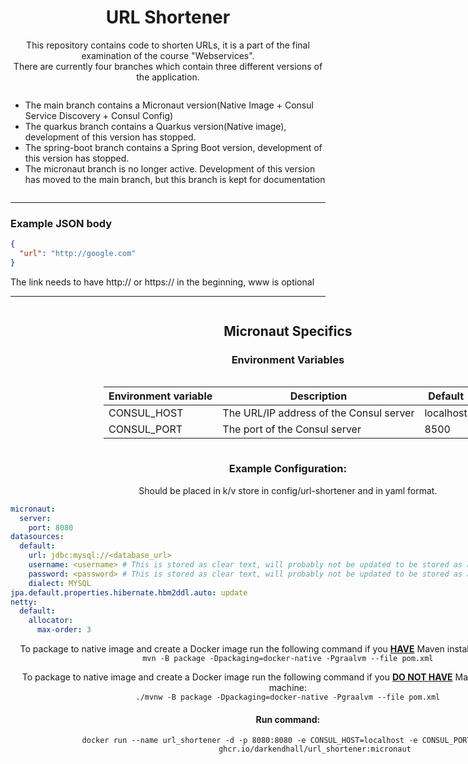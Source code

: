 <div align="center">
<h1>URL Shortener</h1> 
<p>This repository contains code to shorten URLs, it is a part of the final examination of the course "Webservices".<br>
There are currently four branches which contain three different versions of the application.
</p>
<div style="display: inline-block; text-align: left">
    <ul>
        <li>The main branch contains a Micronaut version(Native Image + Consul Service Discovery + Consul Config)</li>
        <li>The quarkus branch contains a Quarkus version(Native image), development of this version has stopped.</li>
        <li>The spring-boot branch contains a Spring Boot version, development of this version has stopped.</li>
        <li>The micronaut branch is no longer active. Development of this version has moved to the main branch, but this branch is kept for documentation</li>
    </ul>
</div>

---
<div align="left">
<h3>Example JSON body</h3>

```json
{
  "url": "http://google.com"
}
```

<p>The link needs to have http:// or https:// in the beginning, www is optional</p>

</div>



---

<div align="center" style="display: inline-block;">
    <h2>Micronaut Specifics</h2>

### Environment Variables

<div style="display: inline-block;">

| Environment variable | Description                             | Default   |
|----------------------|-----------------------------------------|-----------|
| CONSUL_HOST          | The URL/IP address of the Consul server | localhost |
| CONSUL_PORT          | The port of the Consul server           | 8500      |

</div>

### Example Configuration:

Should be placed in k/v store in config/url-shortener and in yaml format.

<div align="left">

```yml
micronaut:
  server:
    port: 8080
datasources:
  default:
    url: jdbc:mysql://<database_url>
    username: <username> # This is stored as clear text, will probably not be updated to be stored as a secret at this time.
    password: <password> # This is stored as clear text, will probably not be updated to be stored as a secret at this time.
    dialect: MYSQL
jpa.default.properties.hibernate.hbm2ddl.auto: update
netty:
  default:
    allocator:
      max-order: 3
```

</div>
    <div>
        <p>To package to native image and create a Docker image run the following command if you <u><b>HAVE</b></u> Maven installed on your machine: <br> <code>mvn -B package -Dpackaging=docker-native -Pgraalvm --file pom.xml</code></p>
        <p>To package to native image and create a Docker image run the following command if you <u><b>DO NOT HAVE</b></u> Maven installed on your machine: <br> <code>./mvnw -B package -Dpackaging=docker-native -Pgraalvm --file pom.xml</code></p>
        <h4>Run command:</h4>
        <div>
            <code>docker run --name url_shortener -d -p 8080:8080 -e CONSUL_HOST=localhost -e CONSUL_PORT=8500
            ghcr.io/darkendhall/url_shortener:micronaut</code>
        </div>
    </div>
</div>
</div>

